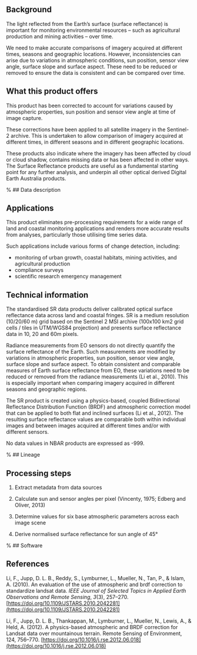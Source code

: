 ## Background

The light reflected from the Earth’s surface (surface reflectance) is important for monitoring environmental resources – such as agricultural production and mining activities – over time.

We need to make accurate comparisons of imagery acquired at different times, seasons and geographic locations. However, inconsistencies can arise due to variations in atmospheric conditions, sun position, sensor view angle, surface slope and surface aspect. These need to be reduced or removed to ensure the data is consistent and can be compared over time.

## What this product offers

This product has been corrected to account for variations caused by atmospheric properties, sun position and sensor view angle at time of image capture.

These corrections have been applied to all satellite imagery in the Sentinel-2 archive. This is undertaken to allow comparison of imagery acquired at different times, in different seasons and in different geographic locations.

These products also indicate where the imagery has been affected by cloud or cloud shadow, contains missing data or has been affected in other ways. The Surface Reflectance products are useful as a fundamental starting point for any further analysis, and underpin all other optical derived Digital Earth Australia products.

% ## Data description

## Applications

This product eliminates pre-processing requirements for a wide range of land and coastal monitoring applications and renders more accurate results from analyses, particularly those utilising time series data.

Such applications include various forms of change detection, including:

* monitoring of urban growth, coastal habitats, mining activities, and agricultural production
* compliance surveys
* scientific research emergency management

## Technical information

The standardised SR data products deliver calibrated optical surface reflectance data across land and coastal fringes. SR is a medium resolution (10/20/60 m) grid based on the Sentinel 2 MSI archive (100x100 km2 grid cells / tiles in UTM/WGS84 projection) and presents surface reflectance data in 10, 20 and 60m pixels.

Radiance measurements from EO sensors do not directly quantify the surface reflectance of the Earth. Such measurements are modified by variations in atmospheric properties, sun position, sensor view angle, surface slope and surface aspect. To obtain consistent and comparable measures of Earth surface reflectance from EO, these variations need to be reduced or removed from the radiance measurements (Li et al., 2010). This is especially important when comparing imagery acquired in different seasons and geographic regions.

The SR product is created using a physics-based, coupled Bidirectional Reflectance Distribution Function (BRDF) and atmospheric correction model that can be applied to both flat and inclined surfaces (Li et al., 2012). The resulting surface reflectance values are comparable both within individual images and between images acquired at different times and/or with different sensors.

No data values in NBAR products are expressed as -999.

% ## Lineage

## Processing steps

1. Extract metadata from data sources

1. Calculate sun and sensor angles per pixel (Vincenty, 1975; Edberg and Oliver, 2013)

1. Determine values for six base atmospheric parameters across each image scene

1. Derive normalised surface reflectance for sun angle of 45°

% ## Software

## References

Li, F., Jupp, D. L. B., Reddy, S., Lymburner, L., Mueller, N., Tan, P., & Islam, A. (2010). An evaluation of the use of atmospheric and brdf correction to standardize landsat data. *IEEE Journal of Selected Topics in Applied Earth Observations and Remote Sensing*, *3*(3), 257–270. [https://doi.org/10.1109/JSTARS.2010.2042281](https://doi.org/10.1109/JSTARS.2010.2042281)

Li, F., Jupp, D. L. B., Thankappan, M., Lymburner, L., Mueller, N., Lewis, A., & Held, A. (2012). A physics-based atmospheric and BRDF correction for Landsat data over mountainous terrain. Remote Sensing of Environment, 124, 756–770. [https://doi.org/10.1016/j.rse.2012.06.018](https://doi.org/10.1016/j.rse.2012.06.018)

